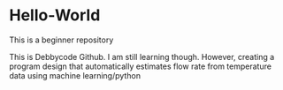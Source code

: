 # Hello-World
This is a beginner repository

This is Debbycode Github. I am still learning though. 
However, creating a program design that automatically estimates flow rate from temperature data using machine learning/python 
